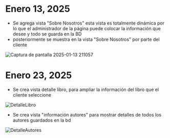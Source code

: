 # Enero 13,  2025
- Se agrega vista "Sobre Nosotros" esta vista es totalmente dinámica por lo que el administrador de la página puede colocar la información que desee y todo se guarda en la BD
- posteriormente se muestra en la vista "Sobre Nosotros" por parte del cliente
  
![Captura de pantalla 2025-01-13 211057](https://github.com/user-attachments/assets/0e5776b1-3ebf-4c6d-b441-fe2331d7c805)

# Enero 23, 2025
- Se crea vista detalle libro, para ampliar la información del libro que el cliente seleccione

![DetalleLibro](https://github.com/user-attachments/assets/02557186-de6f-4e86-948e-37d0f3581a7a)


- Se crea vista "información autores" para mostrar detalles de todos los autores guardados en la bd
  
![DetalleAutores](https://github.com/user-attachments/assets/112a686c-1380-42d5-87e1-8b0a0dfac728)
